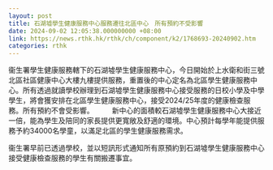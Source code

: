 ```yaml
---
layout: post
title: 石湖墟學生健康服務中心服務遷往北區中心　所有預約不受影響
date: 2024-09-02 12:05:38.000000000 +08:00
link: https://news.rthk.hk/rthk/ch/component/k2/1768693-20240902.htm
categories: rthk
---
```


衞生署學生健康服務轄下的石湖墟學生健康服務中心，今日開始於上水衛和街三號北區社區健康中心大樓九樓提供服務，重置後的中心定名為北區學生健康服務中心。所有透過就讀學校辦理到石湖墟學生健康服務中心接受服務的日校小學及中學學生，將會獲安排在北區學生健康服務中心，接受2024/25年度的健康檢查服務。所有預約不會受影響。
　　 
新中心的面積較石湖墟學生健康服務中心大接近一倍，能為學生及陪同的家長提供更寬敞及舒適的環境。中心預計每學年能提供服務予約34000名學童，以滿足北區的學生健康服務需求。

衞生署早前已透過學校，並以短訊形式通知所有原預約到石湖墟學生健康服務中心接受健康檢查服務的學生有關搬遷事宜。
